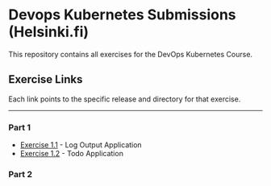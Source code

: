 # Devops Kubernetes Submissions (Helsinki.fi)

This repository contains all exercises for the DevOps Kubernetes Course.

## Exercise Links

Each link points to the specific release and directory for that exercise.

---
### Part 1
 - [Exercise 1.1](https://github.com/michaelangelovalente/devops-kubernetes-submissions/tree/1.1/log_output) - Log Output Application
 - [Exercise 1.2](https://github.com/michaelangelovalente/devops-kubernetes-submissions/tree/1.2/todo_app) - Todo Application

### Part 2
<!-- - [Exercise 2.1](https://github.com/YOUR_USERNAME/kubernetes-course-exercises/releases/tag/2.1) - [Description] -->

